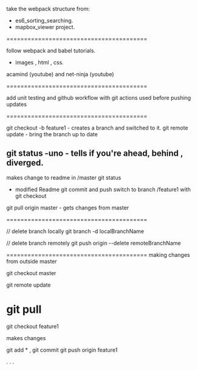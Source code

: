 take the webpack structure from:

- es6_sorting_searching.
- mapbox_viewer project.

========================================

follow webpack and babel tutorials.
  - images , html , css.

acamind (youtube) and net-ninja (youtube)

========================================

add unit testing and github workflow with git actions used before
pushing updates

========================================

git checkout -b feature1 - creates a branch and switched to it.
git remote update - bring the branch up to date

git status -uno - tells if you're ahead, behind , diverged.
-----------
makes change to readme in /master
git status
   - modified Readme
git commit and push
switch to branch /feature1 with git checkout

git pull origin master - gets changes from master

========================================

// delete branch locally
git branch -d localBranchName

// delete branch remotely
git push origin --delete remoteBranchName

========================================
    making changes from outside master

git checkout master

git remote update

git pull
==========================================

git checkout feature1

makes changes

git add * , git commit
git push origin feature1


. . .
